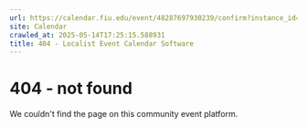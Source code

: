 ```yaml
---
url: https://calendar.fiu.edu/event/48287697930239/confirm?instance_id=48287697930240&return=https%3A%2F%2Fcalendar.fiu.edu%2F
site: Calendar
crawled_at: 2025-05-14T17:25:15.588931
title: 404 - Localist Event Calendar Software
---
```


# 404 - not found
We couldn't find the page on this community event platform.
